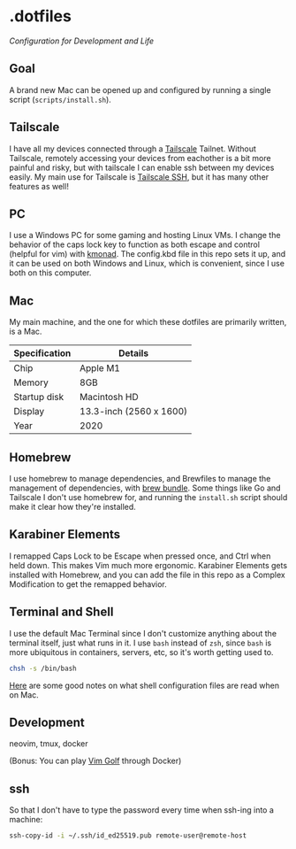 # .dotfiles

_Configuration for Development and Life_

## Goal
A brand new Mac can be opened up and configured by running a single script (`scripts/install.sh`).

## Tailscale
I have all my devices connected through a [Tailscale](https://tailscale.com) Tailnet. 
Without Tailscale, remotely accessing your devices from eachother is a bit more painful and risky, but with tailscale I can enable ssh between my devices easily.
My main use for Tailscale is [Tailscale SSH](https://tailscale.com/kb/1193/tailscale-ssh), but it has many other features as well!

## PC
I use a Windows PC for some gaming and hosting Linux VMs.
I change the behavior of the caps lock key to function as both escape and control (helpful for vim) with [kmonad](https://github.com/kmonad/kmonad/tree/master).
The config.kbd file in this repo sets it up, and it can be used on both Windows and Linux, which is convenient, since I use both on this computer.

## Mac
My main machine, and the one for which these dotfiles are primarily written, is a Mac.

| Specification   | Details                  |
|-----------------|--------------------------|
| Chip            | Apple M1                 |
| Memory          | 8GB                      |
| Startup disk    | Macintosh HD             |
| Display         | 13.3-inch (2560 x 1600)  |
| Year            | 2020                     |

## Homebrew
I use homebrew to manage dependencies, and Brewfiles to manage the management of dependencies, with
[brew bundle](https://gist.github.com/ChristopherA/a579274536aab36ea9966f301ff14f3f).
Some things like Go and Tailscale I don't use homebrew for, and running the `install.sh` script should make it clear how they're installed.

## Karabiner Elements
I remapped Caps Lock to be Escape when pressed once, and Ctrl when held down. This makes Vim much more ergonomic.
Karabiner Elements gets installed with Homebrew, and you can add the file in this repo as a Complex Modification to get the remapped behavior.

## Terminal and Shell
I use the default Mac Terminal since I don't customize anything about the terminal itself, just what runs in it.
I use `bash` instead of `zsh`, since `bash` is more ubiquitous in containers, servers, etc, so it's worth getting used to.
```sh
chsh -s /bin/bash
```
[Here](http://hayne.net/MacDev/Notes/unixFAQ.html#shellStartup) are some good notes on what shell configuration files are read when on Mac.

## Development
neovim, tmux, docker

(Bonus: You can play [Vim Golf](https://www.vimgolf.com) through Docker)

## ssh
So that I don't have to type the password every time when ssh-ing into a machine:
```bash
ssh-copy-id -i ~/.ssh/id_ed25519.pub remote-user@remote-host
```

